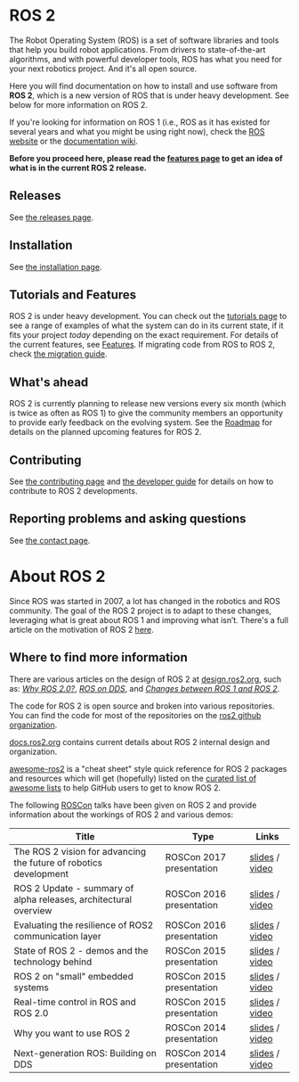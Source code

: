 # ROS 2

The Robot Operating System (ROS) is a set of software libraries and tools that help you build robot applications.
From drivers to state-of-the-art algorithms, and with powerful developer tools, ROS has what you need for your next robotics project.
And it's all open source.

Here you will find documentation on how to install and use software from **ROS 2**, which is a new version of ROS that is under heavy development.
See below for more information on ROS 2.

If you're looking for information on ROS 1 (i.e., ROS as it has existed for several years and what you might be using right now), check the [ROS website](http://www.ros.org) or the [documentation wiki](http://wiki.ros.org).

**Before you proceed here, please read the [features page](Features) to get an idea of what is in the current ROS 2 release.**

## Releases
See [the releases page](Releases).

## Installation
See [the installation page](Installation).

## Tutorials and Features
ROS 2 is under heavy development.
You can check out the [tutorials page](Tutorials) to see a range of examples of what the system can do in its current state, if it fits your project *today* depending on the exact requirement.
For details of the current features, see [Features](Features).
If migrating code from ROS to ROS 2, check [the migration guide](Migration-guide).

## What's ahead
ROS 2 is currently planning to release new versions every six month (which is twice as often as ROS 1) to give the community members an opportunity to provide early feedback on the evolving system.
See the [Roadmap](Roadmap) for details on the planned upcoming features for ROS 2.

## Contributing
See [the contributing page](Contributing) and [the developer guide](Developer-Guide) for details on how to contribute to ROS 2 developments.

## Reporting problems and asking questions
See [the contact page](Contact).

# About ROS 2
Since ROS was started in 2007, a lot has changed in the robotics and ROS community.
The goal of the ROS 2 project is to adapt to these changes, leveraging what is great about ROS 1 and improving what isn’t.
There's a full article on the motivation of ROS 2 [here](http://design.ros2.org/articles/why_ros2.html).

## Where to find more information
There are various articles on the design of ROS 2 at [design.ros2.org](http://design.ros2.org), such as: [_Why ROS 2.0?_](http://design.ros2.org/articles/why_ros2.html), [_ROS on DDS_](http://design.ros2.org/articles/ros_on_dds.html), and [_Changes between ROS 1 and ROS 2_](http://design.ros2.org/articles/changes.html).

The code for ROS 2 is open source and broken into various repositories.
You can find the code for most of the repositories on the [ros2 github organization](https://github.com/ros2).

[docs.ros2.org](http://docs.ros2.org) contains current details about ROS 2 internal design and organization.

[awesome-ros2](https://fkromer.github.io/awesome-ros2) is a "cheat sheet" style quick reference for ROS 2 packages and resources which will get (hopefully) listed on the [curated list of awesome lists](https://github.com/sindresorhus/awesome) to help GitHub users to get to know ROS 2.

The following [ROSCon](http://roscon.ros.org) talks have been given on ROS 2 and provide information about the workings of ROS 2 and various demos:

| Title | Type | Links |
| --- | --- | --- |
| The ROS 2 vision for advancing the future of robotics development | ROSCon 2017 presentation | [slides](https://roscon.ros.org/2017/presentations/ROSCon%202017%20ROS2%20Vision.pdf) / [video](https://vimeo.com/236161417) |
| ROS 2 Update - summary of alpha releases, architectural overview | ROSCon 2016 presentation | [slides](http://roscon.ros.org/2016/presentations/ROSCon%202016%20-%20ROS%202%20Update.pdf) / [video](https://vimeo.com/187696091) |
| Evaluating the resilience of ROS2 communication layer | ROSCon 2016 presentation | [slides](http://roscon.ros.org/2016/presentations/rafal.kozik-ros2evaluation.pdf) / [video](https://vimeo.com/187705229) |
| State of ROS 2 - demos and the technology behind | ROSCon 2015 presentation | [slides](http://roscon.ros.org/2015/presentations/state-of-ros2.pdf) / [video](https://vimeo.com/142151734) |
| ROS 2 on "small" embedded systems | ROSCon 2015 presentation | [slides](http://roscon.ros.org/2015/presentations/ros2_on_small_embedded_systems.pdf) / [video](https://vimeo.com/142150576) |
| Real-time control in ROS and ROS 2.0 | ROSCon 2015 presentation | [slides](http://roscon.ros.org/2015/presentations/RealtimeROS2.pdf) / [video](https://vimeo.com/142621778) |
| Why you want to use ROS 2 | ROSCon 2014 presentation | [slides](http://www.osrfoundation.org/wordpress2/wp-content/uploads/2015/04/ROSCON-2014-Why-you-want-to-use-ROS-2.pdf) / [video](https://vimeo.com/107531013) |
| Next-generation ROS: Building on DDS | ROSCon 2014 presentation | [slides](http://roscon.ros.org/2014/wp-content/uploads/2014/07/ROSCON-2014-Next-Generation-of-ROS-on-top-of-DDS.pdf) / [video](https://vimeo.com/106992622)
